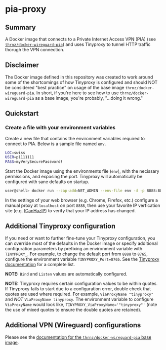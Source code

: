 # pia-proxy
## Summary
A Docker image that connects to a Private Internet Access VPN (PIA) (see [`thrnz/docker-wireguard-pia`](https://github.com/thrnz/docker-wireguard-pia)) and uses Tinyproxy to tunnel HTTP traffic thorugh the VPN connection.

## Disclaimer
The Docker image defined in this repository was created to work around some of the shortcomings of how Tinyproxy is configured and should NOT be considered "best practice" on usage of the base image `thrnz/docker-wireguard-pia`. In short, if you're here to see how to use `thrnz/docker-wireguard-pia` as a base image, you're probably, "...doing it wrong."

## Quickstart
### Create a file with your environment variables
Create a new file that contains the environment variables required to connect to PIA. Below is a sample file named `env`.

```bash
LOC=swiss
USER=p1111111
PASS=myVerySecurePassword!
```

Start the Docker image using the environments file (`env`), with the necissary permissions, and exposing the port. Tinyproxy will automatically be configured with sane defaults on startup.
```bash
user@shell> docker run --cap-add=NET_ADMIN --env-file env -d -p 8888:8888 devdull/pia-proxy
```

In the settings of your web browser (e.g. Chrome, Firefox, etc.) configure a manual proxy at `localhost` on port `8888`, then use your favorite IP verfication site (e.g. [ICanHazIP](https://icanhazip.com/)) to verify that your IP address has changed.

## Additional Tinyproxy configuration
If you need or want to further fine-tune your Tinyproxy configuration, you can override most of the defaults in the Docker image or specify additional configuration parameters by prefixing an environment variable with `TINYPROXY_`. For example, to change the default port from `8888` to `8765`, configure the environment variable `TINYPROXY_Port=8765`. See the [Tinyproxy documentation](https://tinyproxy.github.io/) for a complete list.

**NOTE:** `Bind` and `Listen` values are automatically configured.

**NOTE:** Tinyproxy requires certain configuration values to be within quotes. If Tinyproxy fails to start due to a configuration error, double check that quotes are used where required. For example, `ViaProxyName "tinyproxy"` and _NOT_ `ViaProxyName tinyproxy`. The environment variable to configure `ViaProxyName` would look like, `TINYPROXY_ViaProxyName='"tinyproxy"'` (note the use of mixed quotes to ensure the double quotes are retained).

## Additional VPN (Wireguard) configurations
Please see the [documentation for the `thrnz/docker-wireguard-pia` base image](https://github.com/thrnz/docker-wireguard-pia/tree/master).
